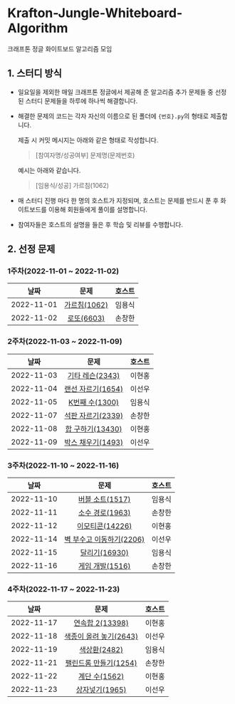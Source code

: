 # Krafton-Jungle-Whiteboard-Algorithm
크래프톤 정글 화이트보드 알고리즘 모임

## 1. 스터디 방식

* 일요일을 제외한 매일 크래프톤 정글에서 제공해 준 알고리즘 추가 문제들 중 선정된 스터디 문제들을 하루에 하나씩 해결합니다.

* 해결한 문제의 코드는 각자 자신의 이름으로 된 폴더에 `{번호}.py`의 형태로 제출합니다.

  제출 시 커밋 메시지는 아래와 같은 형태로 작성합니다.

  >[참여자명/성공여부] 문제명(문제번호)

  예시는 아래와 같습니다.

  >[임용식/성공] 가르침(1062)

* 매 스터디 진행 마다 한 명의 호스트가 지정되며, 호스트는 문제를 반드시 푼 후 화이트보드를 이용해 회원들에게 풀이를 설명합니다.

* 참여자들은 호스트의 설명을 들은 후 학습 및 리뷰를 수행합니다.

## 2. 선정 문제

### 1주차(2022-11-01 ~ 2022-11-02)

|    날짜    |                         문제                         | 호스트 |
| :--------: | :--------------------------------------------------: | :----: |
| 2022-11-01 | [가르침(1062)](https://www.acmicpc.net/problem/1062) | 임용식 |
| 2022-11-02 |  [로또(6603)](https://www.acmicpc.net/problem/6603)  | 손창한 |

### 2주차(2022-11-03 ~ 2022-11-09)

|    날짜    |                           문제                            | 호스트 |
| :--------: | :-------------------------------------------------------: | :----: |
| 2022-11-03 |  [기타 레슨(2343)](https://www.acmicpc.net/problem/2343)  | 이현홍 |
| 2022-11-04 | [랜선 자르기(1654)](https://www.acmicpc.net/problem/1654) | 이선우 |
| 2022-11-05 |  [K번째 수(1300)](https://www.acmicpc.net/problem/1300)   | 임용식 |
| 2022-11-07 | [석판 자르기(2339)](https://www.acmicpc.net/problem/2339) | 손창한 |
| 2022-11-08 | [합 구하기(13430)](https://www.acmicpc.net/problem/13430) | 이현홍 |
| 2022-11-09 | [박스 채우기(1493)](https://www.acmicpc.net/problem/1493) | 이선우 |

### 3주차(2022-11-10 ~ 2022-11-16)

|    날짜    |                             문제                             | 호스트 |
| :--------: | :----------------------------------------------------------: | :----: |
| 2022-11-10 |   [버블 소트(1517)](https://www.acmicpc.net/problem/1517)    | 임용식 |
| 2022-11-11 |   [소수 경로(1963)](https://www.acmicpc.net/problem/1963)    | 손창한 |
| 2022-11-12 |   [이모티콘(14226)](https://www.acmicpc.net/problem/14226)   | 이현홍 |
| 2022-11-14 | [벽 부수고 이동하기(2206)](https://www.acmicpc.net/problem/2206) | 이선우 |
| 2022-11-15 |    [달리기(16930)](https://www.acmicpc.net/problem/16930)    | 임용식 |
| 2022-11-16 |   [게임 개발(1516)](https://www.acmicpc.net/problem/1516)    | 손창한 |

### 4주차(2022-11-17 ~ 2022-11-23)

|    날짜    |                             문제                             | 호스트 |
| :--------: | :----------------------------------------------------------: | :----: |
| 2022-11-17 |   [연속합 2(13398)](https://www.acmicpc.net/problem/13398)   | 이현홍 |
| 2022-11-18 | [색종이 올려 놓기(2643)](https://www.acmicpc.net/problem/2643) | 이선우 |
| 2022-11-19 |     [색상환(2482)](https://www.acmicpc.net/problem/2482)     | 임용식 |
| 2022-11-21 | [팰린드롬 만들기(1254)](https://www.acmicpc.net/problem/1254) | 손창한 |
| 2022-11-22 |    [계단 수(1562)](https://www.acmicpc.net/problem/1562)     | 이현홍 |
| 2022-11-23 |    [상자넣기(1965)](https://www.acmicpc.net/problem/1965)    | 이선우 |

